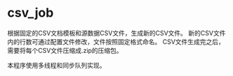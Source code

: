 # csv_job
根据固定的CSV文档模板和源数据CSV文件，生成新的CSV文件。
新的CSV文件内的行数可通过配置文件修改，文件按照固定格式命名。
CSV文件生成完之后，需要将每个CSV文件压缩成.zip的压缩包。

本程序使用多线程和同步队列实现。
